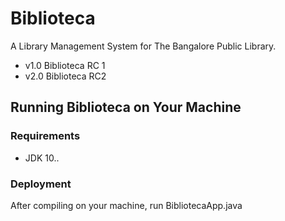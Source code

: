 # Biblioteca #
A Library Management System for The Bangalore Public Library.

 * v1.0 Biblioteca RC 1
 * v2.0 Biblioteca RC2

## Running Biblioteca on Your Machine ##

### Requirements ###
* JDK 10..

### Deployment ###
After compiling on your machine, run BibliotecaApp.java
